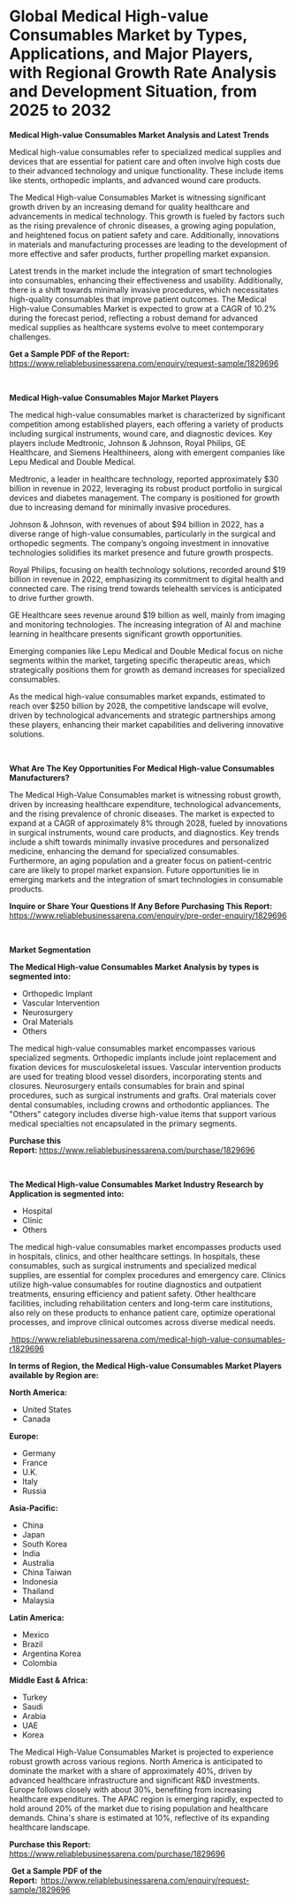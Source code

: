 <p><h1>Global Medical High-value Consumables Market by Types, Applications, and Major Players, with Regional Growth Rate Analysis and Development Situation, from 2025 to 2032</h1></p><p><strong>Medical High-value Consumables Market Analysis and Latest Trends</strong></p>
<p><p>Medical high-value consumables refer to specialized medical supplies and devices that are essential for patient care and often involve high costs due to their advanced technology and unique functionality. These include items like stents, orthopedic implants, and advanced wound care products.</p><p>The Medical High-value Consumables Market is witnessing significant growth driven by an increasing demand for quality healthcare and advancements in medical technology. This growth is fueled by factors such as the rising prevalence of chronic diseases, a growing aging population, and heightened focus on patient safety and care. Additionally, innovations in materials and manufacturing processes are leading to the development of more effective and safer products, further propelling market expansion.</p><p>Latest trends in the market include the integration of smart technologies into consumables, enhancing their effectiveness and usability. Additionally, there is a shift towards minimally invasive procedures, which necessitates high-quality consumables that improve patient outcomes. The Medical High-value Consumables Market is expected to grow at a CAGR of 10.2% during the forecast period, reflecting a robust demand for advanced medical supplies as healthcare systems evolve to meet contemporary challenges.</p></p>
<p><strong>Get a Sample PDF of the Report:&nbsp;</strong> <a href="https://www.reliablebusinessarena.com/enquiry/request-sample/1829696?utm_campaign=2396&utm_medium=2&utm_source=Github&utm_content=ia&utm_term=14042025&utm_id=medical-high-value-consumables">https://www.reliablebusinessarena.com/enquiry/request-sample/1829696</a></p>
<p>&nbsp;</p>
<p><strong>Medical High-value Consumables Major Market Players</strong></p>
<p><p>The medical high-value consumables market is characterized by significant competition among established players, each offering a variety of products including surgical instruments, wound care, and diagnostic devices. Key players include Medtronic, Johnson & Johnson, Royal Philips, GE Healthcare, and Siemens Healthineers, along with emergent companies like Lepu Medical and Double Medical.</p><p>Medtronic, a leader in healthcare technology, reported approximately $30 billion in revenue in 2022, leveraging its robust product portfolio in surgical devices and diabetes management. The company is positioned for growth due to increasing demand for minimally invasive procedures.</p><p>Johnson & Johnson, with revenues of about $94 billion in 2022, has a diverse range of high-value consumables, particularly in the surgical and orthopedic segments. The company’s ongoing investment in innovative technologies solidifies its market presence and future growth prospects.</p><p>Royal Philips, focusing on health technology solutions, recorded around $19 billion in revenue in 2022, emphasizing its commitment to digital health and connected care. The rising trend towards telehealth services is anticipated to drive further growth.</p><p>GE Healthcare sees revenue around $19 billion as well, mainly from imaging and monitoring technologies. The increasing integration of AI and machine learning in healthcare presents significant growth opportunities.</p><p>Emerging companies like Lepu Medical and Double Medical focus on niche segments within the market, targeting specific therapeutic areas, which strategically positions them for growth as demand increases for specialized consumables.</p><p>As the medical high-value consumables market expands, estimated to reach over $250 billion by 2028, the competitive landscape will evolve, driven by technological advancements and strategic partnerships among these players, enhancing their market capabilities and delivering innovative solutions.</p></p>
<p>&nbsp;</p>
<p><strong>What Are The Key Opportunities For Medical High-value Consumables Manufacturers?</strong></p>
<p><p>The Medical High-Value Consumables market is witnessing robust growth, driven by increasing healthcare expenditure, technological advancements, and the rising prevalence of chronic diseases. The market is expected to expand at a CAGR of approximately 8% through 2028, fueled by innovations in surgical instruments, wound care products, and diagnostics. Key trends include a shift towards minimally invasive procedures and personalized medicine, enhancing the demand for specialized consumables. Furthermore, an aging population and a greater focus on patient-centric care are likely to propel market expansion. Future opportunities lie in emerging markets and the integration of smart technologies in consumable products.</p></p>
<p><strong>Inquire or Share Your Questions If Any Before Purchasing This Report:</strong> <a href="https://www.reliablebusinessarena.com/enquiry/pre-order-enquiry/1829696?utm_campaign=2396&utm_medium=2&utm_source=Github&utm_content=ia&utm_term=14042025&utm_id=medical-high-value-consumables">https://www.reliablebusinessarena.com/enquiry/pre-order-enquiry/1829696</a></p>
<p>&nbsp;</p>
<p><strong>Market Segmentation</strong></p>
<p><strong>The Medical High-value Consumables Market Analysis by types is segmented into:</strong></p>
<p><ul><li>Orthopedic Implant</li><li>Vascular Intervention</li><li>Neurosurgery</li><li>Oral Materials</li><li>Others</li></ul></p>
<p><p>The medical high-value consumables market encompasses various specialized segments. Orthopedic implants include joint replacement and fixation devices for musculoskeletal issues. Vascular intervention products are used for treating blood vessel disorders, incorporating stents and closures. Neurosurgery entails consumables for brain and spinal procedures, such as surgical instruments and grafts. Oral materials cover dental consumables, including crowns and orthodontic appliances. The "Others" category includes diverse high-value items that support various medical specialties not encapsulated in the primary segments.</p></p>
<p><strong>Purchase this Report:&nbsp;</strong><a href="https://www.reliablebusinessarena.com/purchase/1829696?utm_campaign=2396&utm_medium=2&utm_source=Github&utm_content=ia&utm_term=14042025&utm_id=medical-high-value-consumables">https://www.reliablebusinessarena.com/purchase/1829696</a></p>
<p>&nbsp;</p>
<p><strong>The Medical High-value Consumables Market Industry Research by Application is segmented into:</strong></p>
<p><ul><li>Hospital</li><li>Clinic</li><li>Others</li></ul></p>
<p><p>The medical high-value consumables market encompasses products used in hospitals, clinics, and other healthcare settings. In hospitals, these consumables, such as surgical instruments and specialized medical supplies, are essential for complex procedures and emergency care. Clinics utilize high-value consumables for routine diagnostics and outpatient treatments, ensuring efficiency and patient safety. Other healthcare facilities, including rehabilitation centers and long-term care institutions, also rely on these products to enhance patient care, optimize operational processes, and improve clinical outcomes across diverse medical needs.</p></p>
<p><a href="https://www.reliablebusinessarena.com/medical-high-value-consumables-r1829696?utm_campaign=2396&utm_medium=2&utm_source=Github&utm_content=ia&utm_term=14042025&utm_id=medical-high-value-consumables">&nbsp;https://www.reliablebusinessarena.com/medical-high-value-consumables-r1829696</a></p>
<p><strong>In terms of Region, the Medical High-value Consumables Market Players available by Region are:</strong></p>
<p>
    <p> <strong> North America: </strong>
        <ul>
            <li>United States</li>
            <li>Canada</li>
        </ul>
        </p> 
    <p> <strong> Europe: </strong>
        <ul>
            <li>Germany</li>
            <li>France</li>
            <li>U.K.</li>
            <li>Italy</li>
            <li>Russia</li>
        </ul>
        </p> 
    <p> <strong> Asia-Pacific: </strong>
        <ul>
            <li>China</li>
            <li>Japan</li>
            <li>South Korea</li>
            <li>India</li>
            <li>Australia</li>
            <li>China Taiwan</li>
            <li>Indonesia</li>
            <li>Thailand</li>
            <li>Malaysia</li>
        </ul>
        </p> 
    <p> <strong> Latin America: </strong>
        <ul>
            <li>Mexico</li>
            <li>Brazil</li>
            <li>Argentina Korea</li>
            <li>Colombia</li>
        </ul>
        </p> 
    <p> <strong> Middle East & Africa: </strong>
        <ul>
            <li>Turkey</li>
            <li>Saudi</li>
            <li>Arabia</li>
            <li>UAE</li>
            <li>Korea</li>
        </ul>
    </p>
    </p>
<p><p>The Medical High-Value Consumables Market is projected to experience robust growth across various regions. North America is anticipated to dominate the market with a share of approximately 40%, driven by advanced healthcare infrastructure and significant R&D investments. Europe follows closely with about 30%, benefiting from increasing healthcare expenditures. The APAC region is emerging rapidly, expected to hold around 20% of the market due to rising population and healthcare demands. China's share is estimated at 10%, reflective of its expanding healthcare landscape.</p></p>
<p><strong>Purchase this Report: </strong><a href="https://www.reliablebusinessarena.com/purchase/1829696?utm_campaign=2396&utm_medium=2&utm_source=Github&utm_content=ia&utm_term=14042025&utm_id=medical-high-value-consumables">https://www.reliablebusinessarena.com/purchase/1829696</a></p>
<p>&nbsp;<strong>Get a Sample PDF of the Report:&nbsp;&nbsp;</strong><a href="https://www.reliablebusinessarena.com/enquiry/request-sample/1829696?utm_campaign=2396&utm_medium=2&utm_source=Github&utm_content=ia&utm_term=14042025&utm_id=medical-high-value-consumables">https://www.reliablebusinessarena.com/enquiry/request-sample/1829696</a></p>
<p><strong></strong></p>
<p><p></p><p></p><p></p></p>
